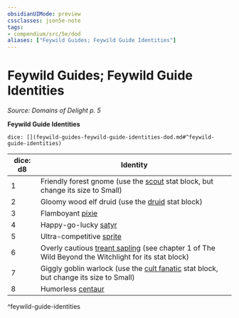 ```yaml
---
obsidianUIMode: preview
cssclasses: json5e-note
tags:
- compendium/src/5e/dod
aliases: ["Feywild Guides; Feywild Guide Identities"]
---
```

# Feywild Guides; Feywild Guide Identities
*Source: Domains of Delight p. 5* 

**Feywild Guide Identities**

`dice: [](feywild-guides-feywild-guide-identities-dod.md#^feywild-guide-identities)`

| dice: d8 | Identity |
|----------|----------|
| 1 | Friendly forest gnome (use the [scout](/3-Mechanics/CLI/bestiary/humanoid/scout.md) stat block, but change its size to Small) |
| 2 | Gloomy wood elf druid (use the [druid](/3-Mechanics/CLI/bestiary/humanoid/druid.md) stat block) |
| 3 | Flamboyant [pixie](/3-Mechanics/CLI/bestiary/fey/pixie.md) |
| 4 | Happy-go-lucky [satyr](/3-Mechanics/CLI/bestiary/fey/satyr.md) |
| 5 | Ultra-competitive [sprite](/3-Mechanics/CLI/bestiary/fey/sprite.md) |
| 6 | Overly cautious [treant sapling](/3-Mechanics/CLI/bestiary/plant/treant-sapling-wbtw.md) (see chapter 1 of The Wild Beyond the Witchlight for its stat block) |
| 7 | Giggly goblin warlock (use the [cult fanatic](/3-Mechanics/CLI/bestiary/humanoid/cult-fanatic.md) stat block, but change its size to Small) |
| 8 | Humorless [centaur](/3-Mechanics/CLI/bestiary/monstrosity/centaur.md) |
^feywild-guide-identities